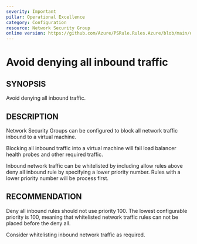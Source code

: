 ```yaml
---
severity: Important
pillar: Operational Excellence
category: Configuration
resource: Network Security Group
online version: https://github.com/Azure/PSRule.Rules.Azure/blob/main/docs/en/rules/Azure.NSG.DenyAllInbound.md
---
```


# Avoid denying all inbound traffic

## SYNOPSIS

Avoid denying all inbound traffic.

## DESCRIPTION

Network Security Groups can be configured to block all network traffic inbound to a virtual machine.

Blocking all inbound traffic into a virtual machine will fail load balancer health probes and other required traffic.

Inbound network traffic can be whitelisted by including allow rules above deny all inbound rule by specifying a lower priority number.
Rules with a lower priority number will be process first.

## RECOMMENDATION

Deny all inbound rules should not use priority 100.
The lowest configurable priority is 100, meaning that whitelisted network traffic rules can not be placed before the deny all.

Consider whitelisting inbound network traffic as required.
